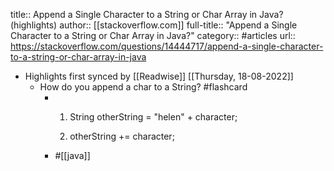 title:: Append a Single Character to a String or Char Array in Java? (highlights)
author:: [[stackoverflow.com]]
full-title:: "Append a Single Character to a String or Char Array in Java?"
category:: #articles
url:: https://stackoverflow.com/questions/14444717/append-a-single-character-to-a-string-or-char-array-in-java

- Highlights first synced by [[Readwise]] [[Thursday, 18-08-2022]]
	- How do you append a char to a String? #flashcard
		- 1. String otherString = "helen" + character;
		  
		  2. otherString +=  character;
		- #[[java]]